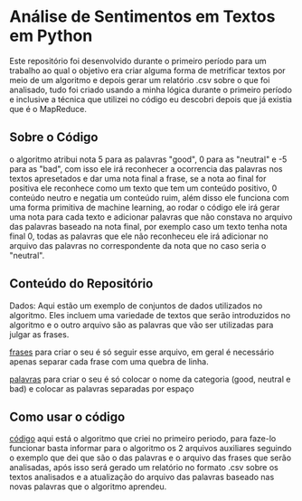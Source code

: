 # Análise de Sentimentos em Textos em Python
Este repositório foi desenvolvido durante o primeiro período para um trabalho ao qual o objetivo era criar alguma forma de metrificar textos por meio de um algoritmo e depois gerar um relatório .csv sobre o que foi analisado, tudo foi criado usando a minha lógica durante o primeiro período e inclusive a técnica que utilizei no código eu descobri depois que já existia que é o MapReduce.

## Sobre o Código
o algoritmo atribui nota 5 para as palavras "good", 0 para as "neutral" e -5 para as "bad", com isso ele irá reconhecer a ocorrencia das palavras nos textos apresetados e dar uma nota final a frase, se a nota ao final for positiva ele reconhece como um texto que tem um conteúdo positivo, 0 conteúdo neutro e negatia um conteúdo ruim, além disso ele funciona com uma forma primitiva de machine learning, ao rodar o código ele irá gerar uma nota para cada texto e adicionar palavras que não constava no arquivo das palavras baseado na nota final, por exemplo caso um texto tenha nota final 0, todas as palavras que ele não reconheceu ele irá adicionar no arquivo das palavras no correspondente da nota que no caso seria o "neutral".

## Conteúdo do Repositório
Dados: Aqui estão um exemplo de conjuntos de dados utilizados no algoritmo. Eles incluem uma variedade de textos que serão introduzidos no algoritmo e o outro arquivo são as palavras que vão ser utilizadas para julgar as frases.

[frases](https://github.com/rennanpo/text-based-sentiments-analysis/blob/master/frases) para criar o seu é só seguir esse arquivo, em geral é necessário apenas separar cada frase com uma quebra de linha.

[palavras](https://github.com/rennanpo/text-based-sentiments-analysis/edit/master/README.md) para criar o seu é só colocar o nome da categoria (good, neutral e bad) e colocar as palavras separadas por espaço
 
## Como usar o código
[código](https://github.com/rennanpo/text-based-sentiments-analysis/edit/master/README.md) aqui está o algoritmo que criei no primeiro periodo, para faze-lo funcionar basta informar para o algoritmo os 2 arquivos auxiliares seguindo o exemplo que dei que são o das palavras e o arquivo das frases que serão analisadas, após isso será gerado um relatório no formato .csv sobre os textos analisados e a atualização do arquivo das palavras baseado nas novas palavras que o algoritmo aprendeu.
